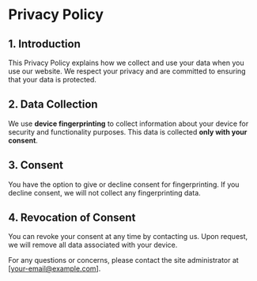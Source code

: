 # Privacy Policy

## 1. Introduction

This Privacy Policy explains how we collect and use your data when you use our website. We respect your privacy and are committed to ensuring that your data is protected.

## 2. Data Collection

We use **device fingerprinting** to collect information about your device for security and functionality purposes. This data is collected **only with your consent**.

## 3. Consent

You have the option to give or decline consent for fingerprinting. If you decline consent, we will not collect any fingerprinting data.

## 4. Revocation of Consent

You can revoke your consent at any time by contacting us. Upon request, we will remove all data associated with your device.

For any questions or concerns, please contact the site administrator at [your-email@example.com].
